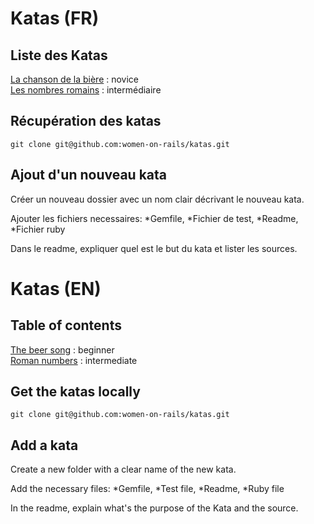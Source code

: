 # Katas (FR)

## Liste des Katas

[La chanson de la bière](https://github.com/women-on-rails/katas/tree/master/beer_song) : novice\
[Les nombres romains](https://github.com/women-on-rails/katas/tree/master/roman_numerals) : intermédiaire

## Récupération des katas

```git clone git@github.com:women-on-rails/katas.git```

## Ajout d'un nouveau kata

Créer un nouveau dossier avec un nom clair décrivant le nouveau kata.

Ajouter les fichiers necessaires:
*Gemfile,
*Fichier de test,
*Readme,
*Fichier ruby

Dans le readme, expliquer quel est le but du kata et lister les sources.

# Katas (EN)

## Table of contents

[The beer song](https://github.com/women-on-rails/katas/tree/master/beer_song) : beginner\
[Roman numbers](https://github.com/women-on-rails/katas/tree/master/roman_numerals) : intermediate

## Get the katas locally

```git clone git@github.com:women-on-rails/katas.git```

## Add a kata

Create a new folder with a clear name of the new kata.

Add the necessary files:
*Gemfile,
*Test file,
*Readme,
*Ruby file

In the readme, explain what's the purpose of the Kata and the source.

